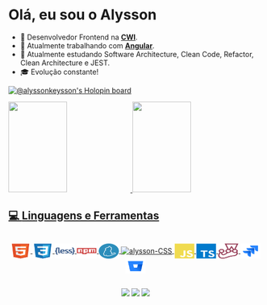 <h1 align = "justify" title="No momento não estou aberto a propostas"> Olá, eu sou o Alysson</h1>

- 🔭 Desenvolvedor Frontend na <a href="https://cwi.com.br/"><b>CWI</b></a>.
- 📌 Atualmente trabalhando com <a href="https://angular.io/"><b>Angular</b></a>.
- 🌱 Atualmente estudando Software Architecture, Clean Code, Refactor, Clean Architecture e JEST.
- 🎓 Evolução constante!

[![@alyssonkeysson's Holopin board](https://holopin.me/alyssonkeysson)](https://holopin.io/@alyssonkeysson)

 <div>
  <a href="https://github.com/AlyssonMascarenhas">
  <img height="180em" width="48%" src="https://github-readme-stats-sigma-five.vercel.app/api?username=AlyssonMascarenhas&show_icons=true&theme=dracula&include_all_commits=true&count_private=true"/>
  <img height="180em" width="48%" src="https://github-readme-stats-sigma-five.vercel.app/api/top-langs/?username=AlyssonMascarenhas&layout=compact&langs_count=7&theme=dracula"/>
</div>

## 💻 **Linguagens e Ferramentas**  
<br>
<div align="center">
  <div style="display: inline_block">
    <img align="center" alt="alysson-HTML" height="30" width="40" src="https://raw.githubusercontent.com/devicons/devicon/master/icons/html5/html5-original.svg" title="HTML">
    <img align="center" alt="alysson-CSS" height="30" width="40" src="https://raw.githubusercontent.com/devicons/devicon/master/icons/css3/css3-original.svg" title="CSS">
    <img align="center" alt="alysson-LESS" height="30" width="40" src="https://raw.githubusercontent.com/devicons/devicon/1119b9f84c0290e0f0b38982099a2bd027a48bf1/icons/less/less-plain-wordmark.svg" title="LESS">
    <img align="center" alt="alysson-NPM" height="30" width="40" src="https://raw.githubusercontent.com/devicons/devicon/1119b9f84c0290e0f0b38982099a2bd027a48bf1/icons/npm/npm-original-wordmark.svg" title="NPM">
    <img align="center" alt="alysson-YARN" height="30" width="40" src="https://raw.githubusercontent.com/devicons/devicon/1119b9f84c0290e0f0b38982099a2bd027a48bf1/icons/yarn/yarn-original.svg" title="YARN">
    <img align="center" alt="alysson-CSS" height="30" width="40" src="https://cdn.jsdelivr.net/gh/devicons/devicon/icons/angularjs/angularjs-plain.svg" title="Angular"/>
    <img align="center" alt="alysson-Js" height="30" width="40" src="https://raw.githubusercontent.com/devicons/devicon/master/icons/javascript/javascript-plain.svg" title="JavaScript">
    <img align="center" alt="alysson-Ts" height="30" width="40" src="https://raw.githubusercontent.com/devicons/devicon/master/icons/typescript/typescript-plain.svg" title="TypeScript">
    <img align="center" alt="alysson-JEST" height="30" width="40" src="https://raw.githubusercontent.com/devicons/devicon/1119b9f84c0290e0f0b38982099a2bd027a48bf1/icons/jest/jest-plain.svg" title="JEST">
    <img align="center" alt="alysson-Jira" height="30" width="40" src="https://raw.githubusercontent.com/devicons/devicon/1119b9f84c0290e0f0b38982099a2bd027a48bf1/icons/jira/jira-original.svg" title="Jira">
    <img align="center" alt="alysson-Bitbucket" height="30" width="40" src="https://raw.githubusercontent.com/devicons/devicon/1119b9f84c0290e0f0b38982099a2bd027a48bf1/icons/bitbucket/bitbucket-original.svg" title="Bitbucket">
  </div>  
</div>

##
<div align="center"> 
  <a href="https://www.instagram.com/alysson_mascarenhas/" target="_blank"><img src="https://img.shields.io/badge/-Instagram-%23E4405F?style=for-the-badge&logo=instagram&logoColor=white" target="_blank"></a>
  <a href = "mailto:alymascarenhas31@gmail.com"><img src="https://img.shields.io/badge/-Gmail-%23333?style=for-the-badge&logo=gmail&logoColor=white" target="_blank"></a>
  <a href="https://www.linkedin.com/in/alyssonmascarenhas/" target="_blank"><img src="https://img.shields.io/badge/-LinkedIn-%230077B5?style=for-the-badge&logo=linkedin&logoColor=white" target="_blank"></a> 
</div>

